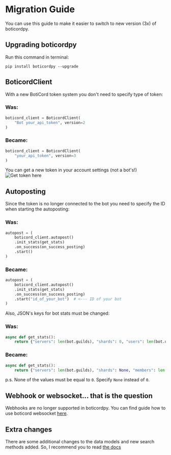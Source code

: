 
# Migration Guide

You can use this guide to make it easier to switch to new version (3x) of boticordpy.

## Upgrading boticordpy
Run this command in terminal:

```pip install boticordpy --upgrade```

## BoticordClient
With a new BotiCord token system you don't need to specify type of token:

### Was:
```py
boticord_client = BoticordClient(
	"Bot your_api_token", version=2
)
```
### Became:
```py
boticord_client = BoticordClient(
	"your_api_token", version=3
)
```

You can get a new token in your account settings (not a bot's!)
![Get token here](https://i.ibb.co/wJM7DCq/image.png)

## Autoposting

Since the token is no longer connected to the bot you need to specify the ID when starting the autoposting:

### Was:
```py
autopost = (
    boticord_client.autopost()
    .init_stats(get_stats)
    .on_success(on_success_posting)
    .start()
)
```
### Became:
```py
autopost = (
    boticord_client.autopost()
    .init_stats(get_stats)
    .on_success(on_success_posting)
    .start("id_of_your_bot")  # <--- ID of your bot
)
```

Also, JSON's keys for bot stats must be changed:

### Was:
```py
async def get_stats():
    return {"servers": len(bot.guilds), "shards": 0, "users": len(bot.users)}
```

### Became:
```py
async def get_stats():
    return {"servers": len(bot.guilds), "shards": None, "members": len(bot.users)}
```

p.s. None of the values must be equal to `0`. Specify `None` instead of `0`.

## Webhook or websocket... that is the question

Webhooks are no longer supported in boticordpy. You can find guide how to use boticord websocket [here](https://github.com/boticord/boticordpy/blob/master/examples/websocket.py).

## Extra changes

There are some additional changes to the data models and new search methods added.
So, I recommend you to read [the docs](https://py.boticord.top/)
